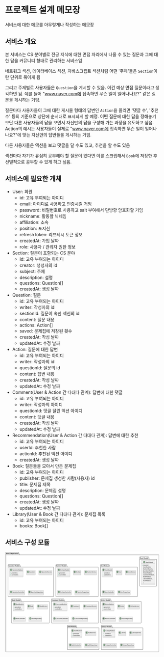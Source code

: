 # 프로젝트 설계 메모장

서비스에 대한 메모를 아무렇게나 작성하는 메모장

## 서비스 개요

본 서비스는 CS 분야별로 전공 지식에 대한 면접 자리에서 나올 수 있는 질문과 그에 대한 답을 커뮤니티 형태로 관리하는 서비스임

네트워크 섹션, 데이터베이스 섹션, 자바스크립트 섹션처럼 어떤 '주제'들은 `Section`이란 단위로 묶이게 됨

그리고 주제별로 사용자들은 `Question`을 게시할 수 있음. 이건 예상 면접 질문이라고 생각하면 됨. 예를 들어 "www.naver.com에 접속하면 무슨 일이 일어나나요?" 같은 질문을 게시하는 거임.

질문마다 사용자들이 그에 대한 게시물 형태의 답변인 `Action`을 올리면 '댓글 수', '추천 수' 등의 기준으로 상단에 순서대로 표시되게 할 예정. 어떤 질문에 대한 답을 정해놓기보단 다른 사용자들의 답을 보면서 자신만의 답을 구성해 가는 과정을 유도하고 싶음. Action의 예시는 사용자들이 실제로 "www.naver.com에 접속하면 무슨 일이 일어나나요?"에 맞는 자신만의 답변들을 게시하는 거임.

다른 사용자들은 액션을 보고 댓글을 달 수도 있고, 추천을 할 수도 있음

섹션마다 자기가 유심히 공부해야 할 질문이 있다면 이를 스크랩해서 `Book`에 저장한 후 선별적으로 공부할 수 있게 하고 싶음.

## 서비스에 필요한 개체

- User: 회원
  - id: 고유 부여되는 아이디
  - email: 아이디로 사용하고 인증시킬 거임
  - password: 비밀번호로 사용하고 salt 부여해서 단방향 암호화할 거임
  - nickname: 활동할 닉네임
  - affiliation: 소속
  - position: 포지션
  - refreshToken: 리프레시 토큰 정보
  - createdAt: 가입 날짜
  - role: 사용자 / 관리자 권한 정보
- Section: 질문이 포함되는 CS 분야
  - id: 고유 부여되는 아이디
  - creator: 생성자의 id
  - subject: 주제
  - description: 설명
  - questions: Question[]
  - createdAt: 생성 날짜
- Question: 질문
  - id: 고유 부여되는 아이디
  - writer: 작성자의 id
  - sectionId: 질문이 속한 섹션의 id
  - content: 질문 내용
  - actions: Action[]
  - saved: 문제집에 저장된 횟수
  - createdAt: 작성 날짜
  - updatedAt: 수정 날짜
- Action: 질문에 대한 답변
  - id: 고유 부여되는 아이디
  - writer: 작성자의 id
  - questionId: 질문의 id
  - content: 답변 내용
  - createdAt: 작성 날짜
  - updatedAt: 수정 날짜
- Comment(User & Action 간 다대다 관계): 답변에 대한 댓글
  - id: 고유 부여되는 아이디
  - writer: 작성자의 아이디
  - questionId: 댓글 달린 액션 아이디
  - content: 댓글 내용
  - createdAt: 작성 날짜
  - updatedAt: 수정 날짜
- Recommendation(User & Action 간 다대다 관계): 답변에 대한 추천
  - id: 고유 부여되는 아이디
  - userId: 추천한 사람
  - actionId: 추천된 액션 아이디
  - createdAt: 생성 날짜
- Book: 질문들을 모아서 만든 문제집
  - id: 고유 부여되는 아이디
  - publisher: 문제집 생성한 사람(사용자) id
  - title: 문제집 제목
  - description: 문제집 설명
  - questions: Question[]
  - createdAt: 생성 날짜
  - updatedAt: 수정 날짜
- Library(User & Book 간 다대다 관계): 문제집 목록
  - id: 고유 부여되는 아이디
  - books: Book[]

## 서비스 구성 모듈

![modules](UML/modules.png)
